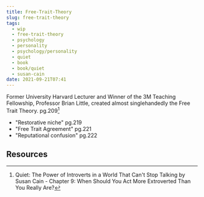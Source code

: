 ```yaml
---
title: Free-Trait-Theory
slug: free-trait-theory
tags:
  - wip
  - free-trait-theory
  - psychology
  - personality
  - psychology/personality
  - quiet
  - book
  - book/quiet
  - susan-cain
date: 2021-09-21T07:41
---
```



Former University Harvard Lecturer and Winner of the 3M Teaching Fellowship,
Professor Brian Little, created almost singlehandedly the Free Trait Theory.
pg.209[^1]

- "Restorative niche" pg.219
- "Free Trait Agreement" pg.221
- "Reputational confusion" pg.222


## Resources

[^1]: Quiet: The Power of Introverts in a World That Can't Stop Talking by Susan Cain - Chapter 9: When Should You Act More Extroverted Than You Really Are?
